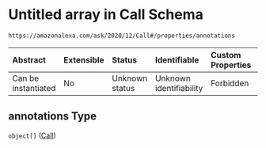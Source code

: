 # Untitled array in Call Schema

```txt
https://amazonalexa.com/ask/2020/12/Call#/properties/annotations
```



| Abstract            | Extensible | Status         | Identifiable            | Custom Properties | Additional Properties | Access Restrictions | Defined In                                                    |
| :------------------ | :--------- | :------------- | :---------------------- | :---------------- | :-------------------- | :------------------ | :------------------------------------------------------------ |
| Can be instantiated | No         | Unknown status | Unknown identifiability | Forbidden         | Allowed               | none                | [Call.json\*](../../schemas/Call.json "open original schema") |

## annotations Type

`object[]` ([Call](actiondeclaration-properties-annotations-call.md))
